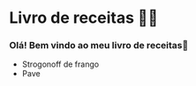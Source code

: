 # Livro de receitas 👨‍🍳
### Olá! Bem vindo ao meu livro de receitas👋

 - Strogonoff de frango
 - Pave